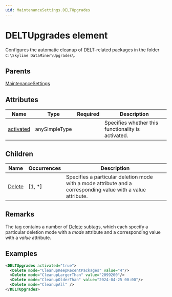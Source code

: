 ```yaml
---
uid: MaintenanceSettings.DELTUpgrades
---
```


# DELTUpgrades element

Configures the automatic cleanup of DELT-related packages in the folder `C:\Skyline DataMiner\Upgrades\`.

## Parents

[MaintenanceSettings](xref:MaintenanceSettings)

## Attributes

| Name | Type | Required | Description |
| --- | --- | --- | --- |
| [activated](xref:MaintenanceSettings.DELTUpgrades-activated) | anySimpleType |  | Specifies whether this functionality is activated. |

## Children

| Name | Occurrences | Description |
| --- | --- | --- |
| [Delete](xref:MaintenanceSettings.DELTUpgrades.Delete) | [1, *] | Specifies a particular deletion mode with a mode attribute and a corresponding value with a value attribute. |

## Remarks

The tag contains a number of [Delete](xref:MaintenanceSettings.DELTUpgrades.Delete) subtags, which each specify a particular deletion mode with a *mode* attribute and a corresponding value with a *value* attribute.

## Examples

```xml
<DELTUpgrades activated="true">
  <Delete mode="CleanupKeepRecentPackages" value="4"/>
  <Delete mode="CleanupLargerThan" value="2099200"/>
  <Delete mode="CleanupOlderThan" value="2024-04-25 00:00"/>
  <Delete mode="CleanupAll" />
</DELTUpgrades>
```
